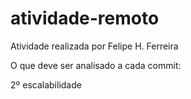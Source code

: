 # atividade-remoto
Atividade realizada por Felipe H. Ferreira


O que deve ser analisado a cada commit:

2º escalabilidade